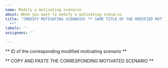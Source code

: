 ```yaml
---
name: Modify a motivating scenario
about: When you want to modify a motivating scenario
title: "[MODIFY MOTIVATING SCENARIO] ** SAME TITLE OF THE MODIFIED MOTIVATING SCENARIO
  **"
labels: ''
assignees: ''

---
```


** ID of the corresponding modified motivating scenario **

** COPY AND PASTE THE CORRESPONDING MOTIVATED SCENARIO **
